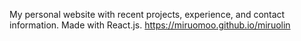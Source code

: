My personal website with recent projects, experience, and contact information. Made with React.js. https://miruomoo.github.io/miruolin
